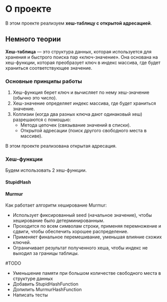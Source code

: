 # О проекте

В этом проекте реализуем **хеш-таблицу с открытой адресацией**.

## Немного теории

**Хеш-таблица** — это структура данных, которая используется для хранения и быстрого поиска пар «ключ-значение». Она основана на хеш-функции, которая преобразует ключ в индекс массива, где будет храниться соответствующее значение.

### Основные принципы работы

1. Хеш-функция берет ключ и вычисляет по нему хеш-значение (обычно это число).
2. Хеш-значение определяет индекс массива, где будет храниться значение.
3. Коллизии (когда два разных ключа дают одинаковый хеш) разрешаются с помощью:
	* Метода цепочек (связывание значений в списки).
	* Открытой адресации (поиск другого свободного места в массиве).

В этом проекте реализована открытая адресация.

### Хеш-функции

Будем использовать 2 хеш-функции.

#### StupidHash

#### Murmur

Как работает алгоритм хеширование Murmur:
* Использует фиксированный seed (начальное значение), чтобы хеширование было детерминированным.
* Проходится по всем символам строки, применяя перемножение и сдвиги, чтобы обеспечить хорошее распределение.
* Применяет финальное перемешивание, уменьшая влияние схожих ключей.
* Ограничивает результат полученного хеша, чтобы индекс не выходил за границы таблицы.

#TODO

* Уменьшение памяти при большом количестве свободного места в структуре данных
* Добавить StupidHashFunction
* Допилить MurmurHashFunction
* Написать тесты